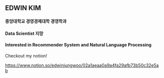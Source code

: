 ## EDWIN KIM
#### 중앙대학교 경영경제대학 경영학과
#### Data Scientist 지망
#### Interested in Recommender System and Natural Language Processing


Checkout my notion!

https://www.notion.so/edwinjungwoo/02a1aeaa0a9a4fa29afb73b50c32e5ab

